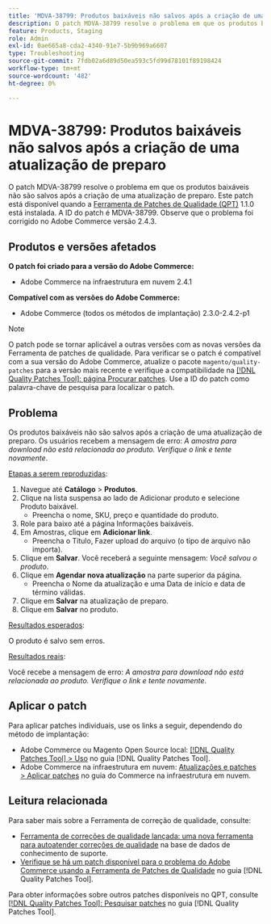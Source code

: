 ```yaml
---
title: 'MDVA-38799: Produtos baixáveis não salvos após a criação de uma atualização de preparo'
description: O patch MDVA-38799 resolve o problema em que os produtos baixáveis não são salvos após a criação de uma atualização de preparo. Este patch está disponível quando a [Ferramenta de correções de qualidade (QPT)](https://experienceleague.adobe.com/en/docs/commerce-operations/tools/quality-patches-tool/quality-patches-tool-to-self-serve-quality-patches) 1.1.0 está instalada. A ID do patch é MDVA-38799. Observe que o problema foi corrigido no Adobe Commerce versão 2.4.3.
feature: Products, Staging
role: Admin
exl-id: 0ae665a8-cda2-4340-91e7-5b9b969a6607
type: Troubleshooting
source-git-commit: 7fdb02a6d89d50ea593c5fd99d78101f89198424
workflow-type: tm+mt
source-wordcount: '482'
ht-degree: 0%

---
```


# MDVA-38799: Produtos baixáveis não salvos após a criação de uma atualização de preparo

O patch MDVA-38799 resolve o problema em que os produtos baixáveis não são salvos após a criação de uma atualização de preparo. Este patch está disponível quando a [Ferramenta de Patches de Qualidade (QPT)](https://experienceleague.adobe.com/en/docs/commerce-operations/tools/quality-patches-tool/quality-patches-tool-to-self-serve-quality-patches) 1.1.0 está instalada. A ID do patch é MDVA-38799. Observe que o problema foi corrigido no Adobe Commerce versão 2.4.3.

## Produtos e versões afetados

**O patch foi criado para a versão do Adobe Commerce:**

* Adobe Commerce na infraestrutura em nuvem 2.4.1

**Compatível com as versões do Adobe Commerce:**

* Adobe Commerce (todos os métodos de implantação) 2.3.0-2.4.2-p1

>[!NOTE]
>
>O patch pode se tornar aplicável a outras versões com as novas versões da Ferramenta de patches de qualidade. Para verificar se o patch é compatível com a sua versão do Adobe Commerce, atualize o pacote `magento/quality-patches` para a versão mais recente e verifique a compatibilidade na [[!DNL Quality Patches Tool]: página Procurar patches](https://experienceleague.adobe.com/en/docs/commerce-operations/tools/quality-patches-tool/quality-patches-tool-to-self-serve-quality-patches). Use a ID do patch como palavra-chave de pesquisa para localizar o patch.

## Problema

Os produtos baixáveis não são salvos após a criação de uma atualização de preparo. Os usuários recebem a mensagem de erro: *A amostra para download não está relacionada ao produto. Verifique o link e tente novamente*.

<u>Etapas a serem reproduzidas</u>:

1. Navegue até **Catálogo** > **Produtos**.
1. Clique na lista suspensa ao lado de Adicionar produto e selecione Produto baixável.
   * Preencha o nome, SKU, preço e quantidade do produto.
1. Role para baixo até a página Informações baixáveis.
1. Em Amostras, clique em **Adicionar link**.
   * Preencha o Título, Fazer upload do arquivo (o tipo de arquivo não importa).
1. Clique em **Salvar**. Você receberá a seguinte mensagem: *Você salvou o produto*.
1. Clique em **Agendar nova atualização** na parte superior da página.
   * Preencha o Nome da atualização e uma Data de início e data de término válidas.
1. Clique em **Salvar** na atualização de preparo.
1. Clique em **Salvar** no produto.

<u>Resultados esperados</u>:

O produto é salvo sem erros.

<u>Resultados reais</u>:

Você recebe a mensagem de erro: *A amostra para download não está relacionada ao produto. Verifique o link e tente novamente*.

## Aplicar o patch

Para aplicar patches individuais, use os links a seguir, dependendo do método de implantação:

* Adobe Commerce ou Magento Open Source local: [[!DNL Quality Patches Tool] > Uso](/help/tools/quality-patches-tool/usage.md) no guia [!DNL Quality Patches Tool].
* Adobe Commerce na infraestrutura em nuvem: [Atualizações e patches > Aplicar patches](https://experienceleague.adobe.com/docs/commerce-cloud-service/user-guide/develop/upgrade/apply-patches.html) no guia do Commerce na infraestrutura em nuvem.

## Leitura relacionada

Para saber mais sobre a Ferramenta de correção de qualidade, consulte:

* [Ferramenta de correções de qualidade lançada: uma nova ferramenta para autoatender correções de qualidade](https://experienceleague.adobe.com/en/docs/commerce-operations/tools/quality-patches-tool/quality-patches-tool-to-self-serve-quality-patches) na base de dados de conhecimento de suporte.
* [Verifique se há um patch disponível para o problema do Adobe Commerce usando a Ferramenta de Patches de Qualidade](/help/tools/quality-patches-tool/patches-available-in-qpt/check-patch-for-magento-issue-with-magento-quality-patches.md) no guia [!DNL Quality Patches Tool].

Para obter informações sobre outros patches disponíveis no QPT, consulte [[!DNL Quality Patches Tool]: Pesquisar patches](https://experienceleague.adobe.com/tools/commerce-quality-patches/index.html) no guia [!DNL Quality Patches Tool].
